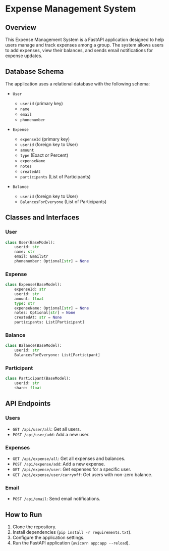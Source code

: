 # Expense Management System

## Overview

This Expense Management System is a FastAPI application designed to help users manage and track expenses among a group. The system allows users to add expenses, view their balances, and sends email notifications for expense updates.


## Database Schema

The application uses a relational database with the following schema:

- `User`
  - `userid` (primary key)
  - `name`
  - `email`
  - `phonenumber`

- `Expense`
  - `expenseId` (primary key)
  - `userid` (foreign key to User)
  - `amount`
  - `type` (Exact or Percent)
  - `expenseName`
  - `notes`
  - `createdAt`
  - `participants` (List of Participants)

- `Balance`
  - `userid` (foreign key to User)
  - `BalancesForEveryone` (List of Participants)

## Classes and Interfaces

### User

```python
class User(BaseModel):
    userid: str
    name: str
    email: EmailStr
    phonenumber: Optional[str] = None
```

### Expense

```python
class Expense(BaseModel):
    expenseId: str
    userid: str
    amount: float
    type: str
    expenseName: Optional[str] = None
    notes: Optional[str] = None
    createdAt: str = None
    participants: List[Participant]
```

### Balance

```python
class Balance(BaseModel):
    userid: str
    BalancesForEveryone: List[Participant]
```

### Participant

```python
class Participant(BaseModel):
    userid: str
    share: float
```

## API Endpoints

### Users

- `GET /api/user/all`: Get all users.
- `POST /api/user/add`: Add a new user.

### Expenses

- `GET /api/expense/all`: Get all expenses and balances.
- `POST /api/expense/add`: Add a new expense.
- `GET /api/expense/user`: Get expenses for a specific user.
- `GET /api/expense/user/carryoff`: Get users with non-zero balance.

### Email

- `POST /api/email`: Send email notifications.

## How to Run

1. Clone the repository.
2. Install dependencies (`pip install -r requirements.txt`).
3. Configure the application settings.
4. Run the FastAPI application (`uvicorn app:app --reload`).

